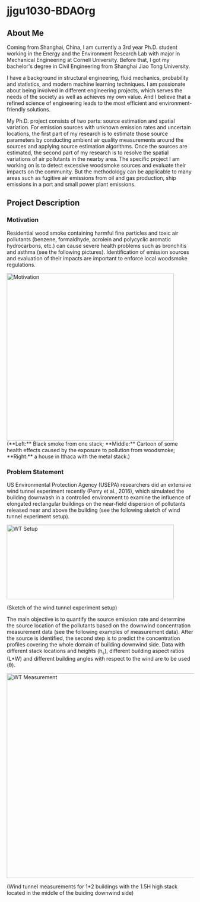 # jjgu1030-BDAOrg

## About Me

Coming from Shanghai, China, I am currently a 3rd year Ph.D. student working in the Energy and the Environment Research Lab with major in Mechanical Engineering at Cornell University. Before that, I got my bachelor's degree in Civil Engineering from Shanghai Jiao Tong University.

I have a background in structural engineering, fluid mechanics, probability and statistics, and modern machine learning techniques. I am passionate about being involved in different engineering projects, which serves the needs of the society as well as achieves my own value. And I believe that a refined science of engineering leads to the most efficient and environment-friendly solutions.

My Ph.D. project consists of two parts: source estimation and spatial variation. For emission sources with unknown emission rates and uncertain locations, the first part of my research is to estimate those source parameters by conducting ambient air quality measurements around the sources and applying source estimation algorithms. Once the sources are estimated, the second part of my research is to resolve the spatial variations of air pollutants in the nearby area. The specific project I am working on is to detect excessive woodsmoke sources and evaluate their impacts on the community. But the methodology can be applicable to many areas such as fugitive air emissions from oil and gas production, ship emissions in a port and small power plant emissions.


## Project Description

### Motivation

Residential wood smoke containing harmful fine particles and toxic air pollutants (benzene, formaldhyde, acrolein and polycyclic aromatic hydrocarbons, etc.) can cause severe health problems such as bronchitis and asthma (see the following pictures). Identification of emission sources and evaluation of their impacts are important to enforce local woodsmoke regulations. 

<img src="/Users/jiajungu/Desktop/2018 Spring/STSCI 4780/03 Homework/Lab 01 Assignment/jjgu1030-BDAOrg/Motivation.png" width = "450" height = "" alt="Motivation" />    
(**Left:** Black smoke from one stack; **Middle:** Cartoon of some health effects caused by the exposure to pollution from woodsmoke; **Right:** a house in Ithaca with the metal stack.)

### Problem Statement

US Environmental Protection Agency (USEPA) researchers did an extensive wind tunnel experiment recently (Perry et al., 2016), which simulated the building downwash in a controlled environment to examine the influence of elongated rectangular buildings on the near-field dispersion of pollutants released near and above the building (see the following sketch of wind tunnel experiment setup). 

<img src="/Users/jiajungu/Desktop/2018 Spring/STSCI 4780/03 Homework/Lab 01 Assignment/jjgu1030-BDAOrg/WT_setup.jpg" width = "450" height = "200" alt="WT Setup" />

(Sketch of the wind tunnel experiment setup)

The main objective is to quantify the source emission rate and determine the source location of the pollutants based on the downwind concentration measurement data (see the following examples of measurement data). After the source is identified, the second step is to predict the concentration profiles covering the whole domain of building downwind side. Data with different stack locations and heights (h<sub>s</sub>), different building aspect ratios (L*W) and different building angles with respect to the wind are to be used (θ).

<img src="/Users/jiajungu/Desktop/2018 Spring/STSCI 4780/03 Homework/Lab 01 Assignment/jjgu1030-BDAOrg/WT_measurement.png" width = "550" height = "" alt="WT Measurement" />

(Wind tunnel measurements for 1*2 buildings with the 1.5H high stack located in the middle of the buiding downwind side)